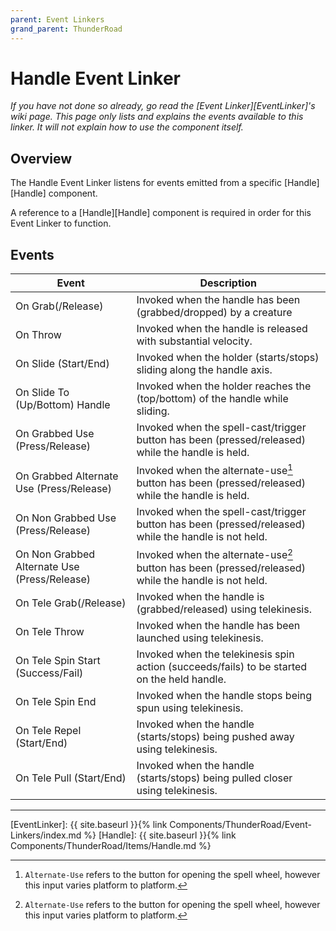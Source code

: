 ```yaml
---
parent: Event Linkers
grand_parent: ThunderRoad
---
```

# Handle Event Linker
*If you have not done so already, go read the [Event Linker][EventLinker]'s wiki page. This page only lists and explains the events available to this linker. It will not explain how to use the component itself.*

## Overview
The Handle Event Linker listens for events emitted from a specific [Handle][Handle] component.

A reference to a [Handle][Handle] component is required in order for this Event Linker to function.  

## Events

| Event                                         | Description
| ---                                           | ---
| On Grab(/Release)                             | Invoked when the handle has been (grabbed/dropped) by a creature
| On Throw                                      | Invoked when the handle is released with substantial velocity.
| On Slide (Start/End)                          | Invoked when the holder (starts/stops) sliding along the handle axis.
| On Slide To (Up/Bottom) Handle                | Invoked when the holder reaches the (top/bottom) of the handle while sliding.
| On Grabbed Use (Press/Release)                | Invoked when the spell-cast/trigger button has been (pressed/released) while the handle is held. 
| On Grabbed Alternate Use (Press/Release)      | Invoked when the alternate-use[^1] button has been (pressed/released) while the handle is held.
| On Non Grabbed Use (Press/Release)            | Invoked when the spell-cast/trigger button has been (pressed/released) while the handle is not held.
| On Non Grabbed Alternate Use (Press/Release)  | Invoked when the alternate-use[^1] button has been (pressed/released) while the handle is not held.
| On Tele Grab(/Release)                        | Invoked when the handle is (grabbed/released) using telekinesis.
| On Tele Throw                                 | Invoked when the handle has been launched using telekinesis.
| On Tele Spin Start (Success/Fail)             | Invoked when the telekinesis spin action (succeeds/fails) to be started on the held handle.
| On Tele Spin End                              | Invoked when the handle stops being spun using telekinesis.
| On Tele Repel (Start/End)                     | Invoked when the handle (starts/stops) being pushed away using telekinesis.
| On Tele Pull (Start/End)                      | Invoked when the handle (starts/stops) being pulled closer using telekinesis.

-----

[^1]: `Alternate-Use` refers to the button for opening the spell wheel, however this input varies platform to platform.

[EventLinker]:  {{ site.baseurl }}{% link Components/ThunderRoad/Event-Linkers/index.md %}
[Handle]:  {{ site.baseurl }}{% link Components/ThunderRoad/Items/Handle.md %}